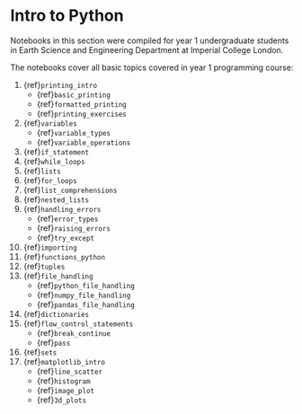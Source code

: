 # Intro to Python

Notebooks in this section were compiled for year 1 undergraduate students in Earth Science and Engineering Department at Imperial College London.

The notebooks cover all basic topics covered in year 1 programming course:

1. {ref}`printing_intro`
    - {ref}`basic_printing`
    - {ref}`formatted_printing`
    - {ref}`printing_exercises`
2. {ref}`variables`
    - {ref}`variable_types`
    - {ref}`variable_operations`
3. {ref}`if_statement`
4. {ref}`while_loops`
5. {ref}`lists`
6. {ref}`for_loops`
7. {ref}`list_comprehensions`
8. {ref}`nested_lists`
9. {ref}`handling_errors`
    - {ref}`error_types`
    - {ref}`raising_errors`
    - {ref}`try_except`
10. {ref}`importing`
11. {ref}`functions_python`
12. {ref}`tuples`
13. {ref}`file_handling`
    - {ref}`python_file_handling`
    - {ref}`numpy_file_handling`
    - {ref}`pandas_file_handling`
14. {ref}`dictionaries`
15. {ref}`flow_control_statements`
    - {ref}`break_continue`
    - {ref}`pass`
16. {ref}`sets`
17. {ref}`matplotlib_intro`
    - {ref}`line_scatter`
    - {ref}`histogram`
    - {ref}`image_plot`
    - {ref}`3d_plots`

